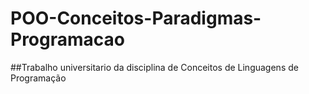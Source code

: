 # POO-Conceitos-Paradigmas-Programacao
##Trabalho universitario da disciplina de Conceitos de Linguagens de Programação
